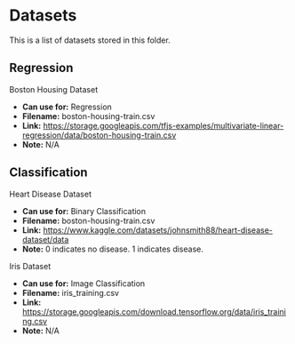 <h1>Datasets</h1>
This is a list of datasets stored in this folder.

<h2>Regression</h2>

Boston Housing Dataset
- **Can use for:** Regression
- **Filename:** boston-housing-train.csv
- **Link:** https://storage.googleapis.com/tfjs-examples/multivariate-linear-regression/data/boston-housing-train.csv
- **Note:** N/A

<h2>Classification</h2>

Heart Disease Dataset
- **Can use for:** Binary Classification
- **Filename:** boston-housing-train.csv
- **Link:** https://www.kaggle.com/datasets/johnsmith88/heart-disease-dataset/data
- **Note:** 0 indicates no disease. 1 indicates disease.

Iris Dataset
- **Can use for:** Image Classification
- **Filename:** iris_training.csv
- **Link:** https://storage.googleapis.com/download.tensorflow.org/data/iris_training.csv
- **Note:** N/A